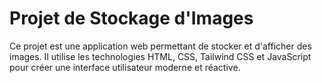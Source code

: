 # Projet de Stockage d'Images

Ce projet est une application web permettant de stocker et d'afficher des images. 
Il utilise les technologies HTML, CSS, Tailwind CSS et JavaScript pour créer une interface utilisateur moderne et réactive.